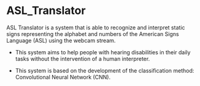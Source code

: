 # ASL_Translator
ASL Translator is a system that is able to recognize and interpret static signs representing the alphabet and numbers of the American Signs Language (ASL) using the webcam stream.

- This system aims to help people with hearing disabilities in their daily tasks without the intervention of a human interpreter.

- This system is based on the development of the classification method: Convolutional Neural Network (CNN).
